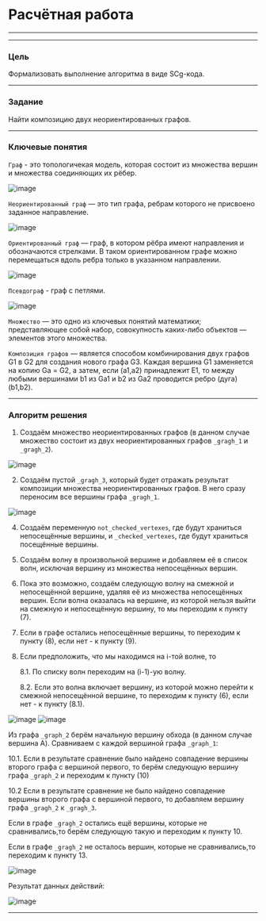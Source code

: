 # Расчётная работа

---
---

### Цель

Формализовать выполнение алгоритма в виде SCg-кода.

---


### Задание

Найти композицию двух неориентированных графов.

---

### Ключевые понятия

`Граф` - это топологичекая модель, которая состоит из множества вершин и множества соединяющих их рёбер. 

![image](https://github.com/iis-32170x/RPIIS/blob/%D0%A0%D1%83%D0%BC%D1%8F%D0%BD%D1%86%D0%B5%D0%B2%D0%B0_%D0%AF/Sem2/images/%D0%B3%D1%80%D0%B0%D1%84.png)


`Неориентированный граф` —  это тип графа, ребрам которого не присвоено заданное направление.

![image](https://github.com/iis-32170x/RPIIS/blob/%D0%A0%D1%83%D0%BC%D1%8F%D0%BD%D1%86%D0%B5%D0%B2%D0%B0_%D0%AF/Sem2/images/%D0%BD%D0%B5%D0%BE%D1%80%D0%B5%D0%BD%D1%82%D0%B8%D1%80%D0%BE%D0%B2%D0%B0%D0%BD%D0%BD%D1%8B%D0%B9%D0%B3%D1%80%D0%B0%D1%84.png)


`Ориентированный граф` — граф, в котором рёбра имеют направления и обозначаются стрелками. В таком ориентированном графе можно перемещаться вдоль ребра только в указанном направлении.

![image](https://github.com/iis-32170x/RPIIS/blob/%D0%A0%D1%83%D0%BC%D1%8F%D0%BD%D1%86%D0%B5%D0%B2%D0%B0_%D0%AF/Sem2/images/%D0%BE%D1%80%D0%B5%D0%BD%D1%82%D0%B8%D1%80%D0%BE%D0%B2%D0%B0%D0%BD%D0%BD%D1%8B%D0%B9%20%D0%B3%D1%80%D0%B0%D1%84.png)


`Псевдограф` - граф с петлями.

![image](https://github.com/iis-32170x/RPIIS/blob/%D0%A0%D1%83%D0%BC%D1%8F%D0%BD%D1%86%D0%B5%D0%B2%D0%B0_%D0%AF/Sem2/images/%D0%BF%D1%81%D0%B5%D0%B2%D0%B4%D0%BE%D0%B3%D1%80%D0%B0%D1%84.png)


`Множество` — это одно из ключевых понятий математики; представляющее собой набор, совокупность каких-либо объектов — элементов этого множества.


`Композиция графов` —  является способом комбинирования двух графов G1 в G2 для создания нового графа G3. Каждая вершина G1 заменяется на копию Ga = G2, а затем, если (a1,a2) принадлежит E1, то между любыми вершинами b1 из Ga1 и b2 из Ga2 проводится ребро (дуга) (b1,b2). 

---


 ### Алгоритм решения 

1. Создаём множество неориентированных графов (в данном случае множество состоит из двух неориентированных графов `_gragh_1` и `_gragh_2`). 

![image](https://github.com/iis-32170x/RPIIS/blob/%D0%A0%D1%83%D0%BC%D1%8F%D0%BD%D1%86%D0%B5%D0%B2%D0%B0_%D0%AF/Sem2/images/%D0%B4%D0%B0%D0%BD%D0%BE.png)


2. Создаём пустой `_gragh_3`, который будет отражать результат композиции множества неориентированных графов. В него сразу переносим все вершины графа `_gragh_1`.

![image](https://github.com/iis-32170x/RPIIS/blob/%D0%A0%D1%83%D0%BC%D1%8F%D0%BD%D1%86%D0%B5%D0%B2%D0%B0_%D0%AF/Sem2/images/%D1%88%D0%B0%D0%B31.png)


4. Создаём переменную `not_checked_vertexes`, где будут храниться непосещённые вершины, и `_checked_vertexes`, где будут храниться посещённые вершины.

5. Создаём волну в произвольной вершине и добавляем её в список волн, исключая вершину из множества непосещённых вершин.
6. Пока это возможно, создаём следующую волну на смежной и непосещённой вершине, удаляя её из множества непосещённых вершин. Если волна оказалась на вершине, из которой нельзя выйти на смежную и непосещённую вершину, то мы переходим к пункту (7).
7. Если в графе остались непосещённые вершины, то переходим к пункту (8), если нет - к пункту (9).
8. Если предположить, что мы находимся на i-той волне, то

    8.1. По списку волн переходим на (i-1)-ую волну.

    8.2. Если это волна включает вершину, из которой можно перейти к смежной непосещённой вершине, то переходим к пункту (6), если нет - к пункту (8.1).

![image](https://github.com/iis-32170x/RPIIS/blob/%D0%A0%D1%83%D0%BC%D1%8F%D0%BD%D1%86%D0%B5%D0%B2%D0%B0_%D0%AF/Sem2/images/%D1%88%D0%B0%D0%B32.png)
![image](https://github.com/iis-32170x/RPIIS/blob/%D0%A0%D1%83%D0%BC%D1%8F%D0%BD%D1%86%D0%B5%D0%B2%D0%B0_%D0%AF/Sem2/images/%D1%88%D0%B0%D0%B33.png)

Из графа `_graph_2` берём начальную вершину обхода (в данном случае вершина A).
Сравниваем с каждой вершиной графа `_graph_1`:

10.1. Если в результате сравнение было найдено совпадение вершины второго графа с вершиной первого, то берём следующую вершину графа `_graph_2` и переходим к пункту (10)

10.2 Если в результате сравнение не было найдено совпадение вершины второго графа с вершиной первого, то добавляем вершину графа `_gragh_2` к `_gragh_3`.

Если в графе `_gragh_2` остались ещё вершины, которые не сравнивались,то берём следующую такую и переходим к пункту 10.

Если в графе `_gragh_2` не осталось вершин, которые не сравнивались,то переходим к пункту 13.

![image](https://github.com/iis-32170x/RPIIS/blob/%D0%A0%D1%83%D0%BC%D1%8F%D0%BD%D1%86%D0%B5%D0%B2%D0%B0_%D0%AF/Sem2/images/%D1%88%D0%B0%D0%B34.png)


Результат данных действий:

![image](https://github.com/iis-32170x/RPIIS/blob/%D0%A0%D1%83%D0%BC%D1%8F%D0%BD%D1%86%D0%B5%D0%B2%D0%B0_%D0%AF/Sem2/images/%D1%88%D0%B0%D0%B35.png)

---







